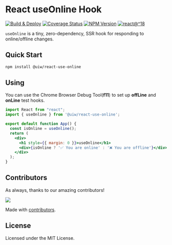 React useOnline Hook
===

[![Build & Deploy](https://github.com/uiwjs/react-use-online/actions/workflows/ci.yml/badge.svg)](https://github.com/uiwjs/react-use-online/actions/workflows/ci.yml)
[![Coverage Status](https://uiwjs.github.io/react-use-online/badges.svg)](https://uiwjs.github.io/react-use-online/coverage/lcov-report/)
[![NPM Version](https://img.shields.io/npm/v/@uiw/react-use-online.svg)](https://www.npmjs.com/package/@uiw/react-use-online)
[![react@^18](https://shields.io/badge/react-^18-green?style=flat&logo=react)](https://github.com/facebook/react/releases)

`useOnline` is a tiny, zero-dependency, SSR hook for responding to online/offline changes.

## Quick Start

```bash
npm install @uiw/react-use-online
```

## Using

You can use the Chrome Browser Debug Tool(**f11**) to set up **offLine** and **onLine** test hooks.

```jsx mdx:preview
import React from "react";
import { useOnline } from '@uiw/react-use-online';

export default function App() {
  const isOnline = useOnline();
  return (
    <div>
      <h1 style={{ margin: 0 }}>useOnline</h1>
      <div>{isOnline ? '✅ You are online' : '❌ You are offline'}</div>
    </div>
  );
}
```

## Contributors

As always, thanks to our amazing contributors!

<a href="https://github.com/uiwjs/react-use-online/graphs/contributors">
  <img src="https://uiwjs.github.io/react-use-online/CONTRIBUTORS.svg" />
</a>

Made with [contributors](https://github.com/jaywcjlove/github-action-contributors).

## License

Licensed under the MIT License.